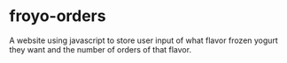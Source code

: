 # froyo-orders
A website using javascript to store user input of what flavor frozen yogurt they want and the number of orders of that flavor.

